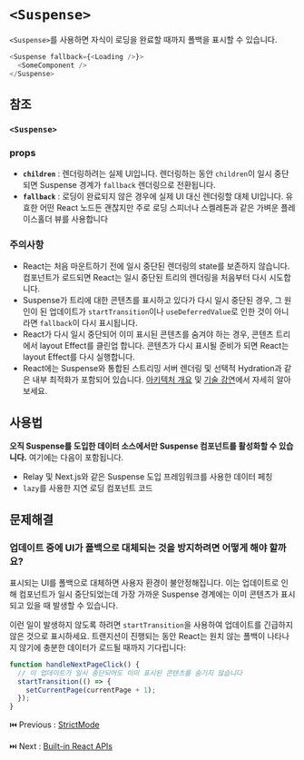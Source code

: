 # `<Suspense>`

`<Suspense>`를 사용하면 자식이 로딩을 완료할 때까지 폴백을 표시할 수 있습니다.

```typescript
<Suspense fallback={<Loading />}>
  <SomeComponent />
</Suspense>
```

## 참조

### **`<Suspense>`**

### props

- **`children`** : 렌더링하려는 실제 UI입니다. 렌더링하는 동안 `children`이 일시 중단되면 Suspense 경계가 `fallback` 렌더링으로 전환됩니다.
- **`fallback`** : 로딩이 완료되지 않은 경우에 실제 UI 대신 렌더링할 대체 UI입니다. 유효한 어떤 React 노드든 괜찮지만 주로 로딩 스피너나 스켈레톤과 같은 가벼운 플레이스홀더 뷰를 사용합니다

### 주의사항

- React는 처음 마운트하기 전에 일시 중단된 렌더링의 state를 보존하지 않습니다. 컴포넌트가 로드되면 React는 일시 중단된 트리의 렌더링을 처음부터 다시 시도합니다.
- Suspense가 트리에 대한 콘텐츠를 표시하고 있다가 다시 일시 중단된 경우, 그 원인이 된 업데이트가 `startTransition`이나 `useDeferredValue`로 인한 것이 아니라면 `fallback`이 다시 표시됩니다.
- React가 다시 일시 중단되어 이미 표시된 콘텐츠를 숨겨야 하는 경우, 콘텐츠 트리에서 layout Effect를 클린업 합니다. 콘텐츠가 다시 표시될 준비가 되면 React는 layout Effect를 다시 실행합니다.
- React에는 Suspense와 통합된 스트리밍 서버 렌더링 및 선택적 Hydration과 같은 내부 최적화가 포함되어 있습니다. [아키텍처 개요](https://github.com/reactwg/react-18/discussions/37) 및 [기술 강연](https://www.youtube.com/watch?v=pj5N-Khihgc)에서 자세히 알아보세요.

## 사용법

**오직 Suspense를 도입한 데이터 소스에서만 Suspense 컴포넌트를 활성화할 수 있습니다.** 여기에는 다음이 포함됩니다.

- Relay 및 Next.js와 같은 Suspense 도입 프레임워크를 사용한 데이터 페칭
- `lazy`를 사용한 지연 로딩 컴포넌트 코드

## 문제해결

### **업데이트 중에 UI가 폴백으로 대체되는 것을 방지하려면 어떻게 해야 할까요?**

표시되는 UI를 폴백으로 대체하면 사용자 환경이 불안정해집니다. 이는 업데이트로 인해 컴포넌트가 일시 중단되었는데 가장 가까운 Suspense 경계에는 이미 콘텐츠가 표시되고 있을 때 발생할 수 있습니다. 

이런 일이 발생하지 않도록 하려면 `startTransition`을 사용하여 업데이트를 긴급하지 않은 것으로 표시하세요. 트랜지션이 진행되는 동안 React는 원치 않는 폴백이 나타나지 않기에 충분한 데이터가 로드될 때까지 기다립니다:

```typescript
function handleNextPageClick() {
  // 이 업데이트가 일시 중단되어도 이미 표시된 콘텐츠를 숨기지 않습니다
  startTransition(() => {
    setCurrentPage(currentPage + 1);
  });
}
```

⏮️ Previous : [StrictMode](./003-StrictMode.md)

⏭️ Next : [Built-in React APIs]()